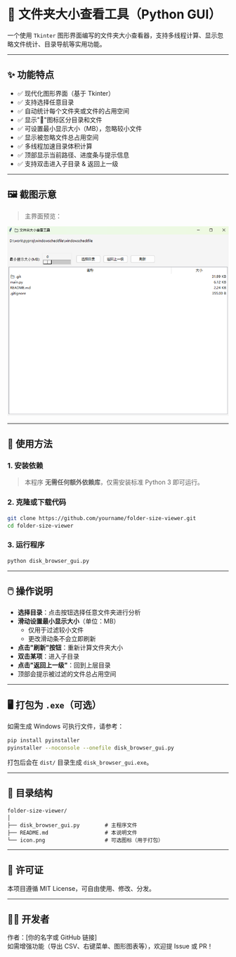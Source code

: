 # 📁 文件夹大小查看工具（Python GUI）

一个使用 `Tkinter` 图形界面编写的文件夹大小查看器，支持多线程计算、显示忽略文件统计、目录导航等实用功能。

---

## ✨ 功能特点

- ✅ 现代化图形界面（基于 Tkinter）
- ✅ 支持选择任意目录
- ✅ 自动统计每个文件夹或文件的占用空间
- ✅ 显示"📁"图标区分目录和文件
- ✅ 可设置最小显示大小（MB），忽略较小文件
- ✅ 显示被忽略文件总占用空间
- ✅ 多线程加速目录体积计算
- ✅ 顶部显示当前路径、进度条与提示信息
- ✅ 支持双击进入子目录 & 返回上一级

---

## 🖼️ 截图示意

> 主界面预览：

![主界面预览](image.png)

---

## 🧰 使用方法

### 1. 安装依赖

> 本程序 **无需任何额外依赖库**，仅需安装标准 Python 3 即可运行。

### 2. 克隆或下载代码

```bash
git clone https://github.com/yourname/folder-size-viewer.git
cd folder-size-viewer
```

### 3. 运行程序

```bash
python disk_browser_gui.py
```

---

## 🖱️ 操作说明

- **选择目录**：点击按钮选择任意文件夹进行分析
- **滑动设置最小显示大小**（单位：MB）
  - 仅用于过滤较小文件
  - 更改滑动条不会立即刷新
- **点击"刷新"按钮**：重新计算文件夹大小
- **双击某项**：进入子目录
- **点击"返回上一级"**：回到上层目录
- 顶部会提示被过滤的文件总占用空间

---

## 🖥️ 打包为 `.exe`（可选）

如需生成 Windows 可执行文件，请参考：

```bash
pip install pyinstaller
pyinstaller --noconsole --onefile disk_browser_gui.py
```

打包后会在 `dist/` 目录生成 `disk_browser_gui.exe`。


---

## 📂 目录结构

```
folder-size-viewer/
│
├── disk_browser_gui.py        # 主程序文件
├── README.md                  # 本说明文件
└── icon.png                   # 可选图标（用于打包）
```

---

## 📄 许可证

本项目遵循 MIT License，可自由使用、修改、分发。

---

## 🙋‍♀️ 开发者

作者：[你的名字或 GitHub 链接]  
如需增强功能（导出 CSV、右键菜单、图形图表等），欢迎提 Issue 或 PR！

